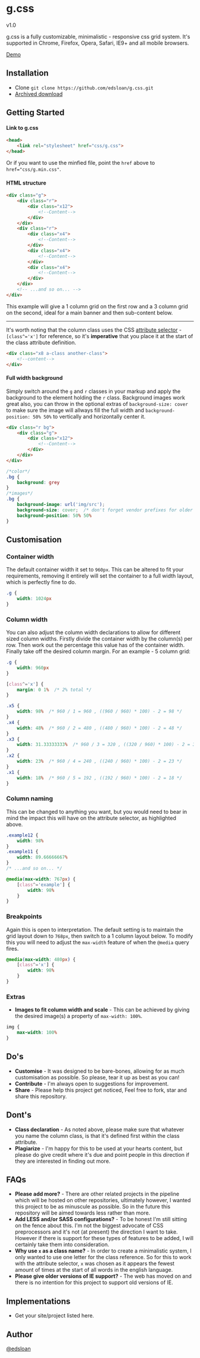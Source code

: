 # g.css

v1.0

g.css is a fully customizable, minimalistic - responsive css grid system. It's supported in Chrome, Firefox, Opera, Safari, IE9+ and all mobile browsers.

[Demo](http://edsloan.github.io/g.css)

## Installation

-   Clone `git clone https://github.com/edsloan/g.css.git`
-   [Archived download](https://github.com/edsloan/g.css/archive/master.zip)

## Getting Started

#### Link to g.css
```html
<head>
	<link rel="stylesheet" href="css/g.css">
</head>
```
Or if you want to use the minfied file, point the `href` above to `href="css/g.min.css"`.

#### HTML structure
```html
<div class="g">
	<div class="r">
		<div class="x12">
			<!--Content-->
		</div>
	</div>
	<div class="r">
		<div class="x4">
			<!--Content-->
		</div>
		<div class="x4">
			<!--Content-->
		</div>
		<div class="x4">
			<!--Content-->
		</div>
	</div>
	<!-- ...and so on... -->
</div>
```
This example will give a 1 column grid on the first row and a 3 column grid on the second, ideal for a main banner and then sub-content below.

- - -
It's worth noting that the column class uses the CSS [attribute selector](https://developer.mozilla.org/en-US/docs/Web/CSS/Attribute_selectors) - `[class^='x']` for reference, so it's **imperative** that you place it at the start of the class attribute definition.
```html
<div class="x8 a-class another-class">
	<!--content-->
</div>
```

#### Full width background
Simply switch around the `g` and `r` classes in your markup and apply the background to the element holding the `r` class. Background images work great also, you can throw in the optional extras of `background-size: cover` to make sure the image will allways fill the full width and `background-position: 50% 50%` to vertically and horizontally center it.
```html
<div class="r bg">
	<div class="g">
		<div class="x12">
			<!--Content-->
		</div>
	</div>
</div>
```
```css
/*color*/
.bg {
	background: grey
}
/*images*/
.bg {
	background-image: url('img/src');
	background-size: cover;  /* don't forget vendor prefixes for older browser versions*/
	background-position: 50% 50%
}
```

## Customisation

### Container width
The default container width it set to `960px`. This can be altered to fit your requirements, removing it entirely will set the container to a full width layout, which is perfectly fine to do.
```css
.g {
	width: 1024px
}
```
### Column width
You can also adjust the column width declarations to allow for different sized column widths. Firstly divide the container width by the column(s) per row. Then work out the percentage this value has of the container width. Finally take off the desired column margin. For an example - 5 column grid:
```css
.g {
	width: 960px
}
```
```css
[class^='x'] {
    margin: 0 1%  /* 2% total */
}
```
```css
.x5 {
    width: 98%  /* 960 / 1 = 960 , ((960 / 960) * 100) - 2 = 98 */
}
.x4 {
    width: 48%  /* 960 / 2 = 480 , ((480 / 960) * 100) - 2 = 48 */
}
.x3 {
    width: 31.33333333%  /* 960 / 3 = 320 , ((320 / 960) * 100) - 2 = 31.33333333 */
}
.x2 {
    width: 23%  /* 960 / 4 = 240 , ((240 / 960) * 100) - 2 = 23 */
}
.x1 {
    width: 18%  /* 960 / 5 = 192 , ((192 / 960) * 100) - 2 = 18 */
}
```

### Column naming
This can be changed to anything you want, but you would need to bear in mind the impact this will have on the attribute selector, as highlighted above.
```css
.example12 {
	width: 98%
}
.example11 {
	width: 89.66666667%
}
/* ...and so on... */
```
```css
@media(max-width: 767px) {
    [class^='example'] {
        width: 98%
    }
}
```

### Breakpoints
Again this is open to interpretation. The default setting is to maintain the grid layout down to `768px`, then switch to a 1 column layout below. To modify this you will need to adjust the `max-width` feature of when the `@media` query fires.
```css
@media(max-width: 480px) {
    [class^='x'] {
        width: 98%
    }
}
```

### Extras
* **Images to fit column width and scale** - This can be achieved by giving the desired image(s) a property of `max-width: 100%`.
```css
img {
    max-width: 100%
}
```
## Do's
* **Customise** - It was designed to be bare-bones, allowing for as much customisation as possible. So please, tear it up as best as you can!
* **Contribute** - I'm always open to suggestions for improvement.
* **Share** - Please help this project get noticed, Feel free to fork, star and share this repository.

## Dont's
* **Class declaration** - As noted above, please make sure that whatever you name the column class, is that it's defined first within the class attribute.
* **Plagiarize** - I'm happy for this to be used at your hearts content, but please do give credit where it's due and point people in this direction if they are interested in finding out more.

## FAQs
* **Please add more?** - There are other related projects in the pipeline which will be hosted on other repositories, ultimately however, I wanted this project to be as minuscule as possible. So in the future this repository will be aimed towards less rather than more.
* **Add LESS and/or SASS configurations?** - To be honest I'm still sitting on the fence about this. I'm not the biggest advocate of CSS preprocessors and it's not (at present) the direction I want to take. However if there is support for these types of features to be added, I will certainly take them into consideration.
* **Why use `x` as a class name?** - In order to create a minimalistic system, I only wanted to use one letter for the class reference. So for this to work with the attribute selector, `x` was chosen as it appears the fewest amount of times at the start of all words in the english language.
* **Please give older versions of IE support?** - The web has moved on and there is no intention for this project to support old versions of IE.

## Implementations
* Get your site/project listed here.

## Author
[@edsloan](https://twitter.com/edsloandev)
